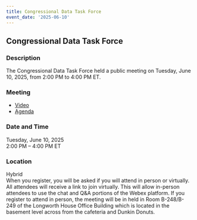 ```yaml
---
title: Congressional Data Task Force  
event_date: '2025-06-10'
---
```


## Congressional Data Task Force  

### Description  
The Congressional Data Task Force held a public meeting on Tuesday, June 10, 2025, from 2:00 PM to 4:00 PM ET.  
  
### Meeting  
* [Video](https://vimeo.com/1096026556/6f7eed2de2)     
* [Agenda](https://usgpo.github.io/innovation/resources/CDTF20250610/CDTF-Agenda-June-10-2025.pdf)      
           
### Date and Time  
Tuesday, June 10, 2025  
2:00 PM – 4:00 PM ET  

### Location  
Hybrid  
When you register, you will be asked if you will attend in person or virtually. All attendees will receive a link to join virtually. This will allow in-person attendees to use the chat and Q&A portions of the Webex platform. If you register to attend in person, the meeting will be in held in Room B-248/B-249 of the Longworth House Office Building which is located in the basement level across from the cafeteria and Dunkin Donuts.  


 


